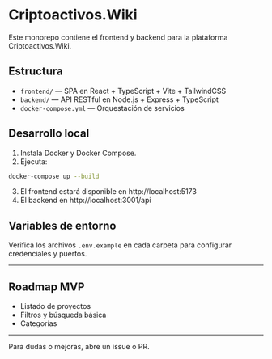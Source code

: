 # Criptoactivos.Wiki

Este monorepo contiene el frontend y backend para la plataforma Criptoactivos.Wiki.

## Estructura

- `frontend/` — SPA en React + TypeScript + Vite + TailwindCSS
- `backend/` — API RESTful en Node.js + Express + TypeScript
- `docker-compose.yml` — Orquestación de servicios

## Desarrollo local

1. Instala Docker y Docker Compose.
2. Ejecuta:

```sh
docker-compose up --build
```

3. El frontend estará disponible en http://localhost:5173
4. El backend en http://localhost:3001/api

## Variables de entorno

Verifica los archivos `.env.example` en cada carpeta para configurar credenciales y puertos.

---

## Roadmap MVP
- Listado de proyectos
- Filtros y búsqueda básica
- Categorías

---

Para dudas o mejoras, abre un issue o PR.
